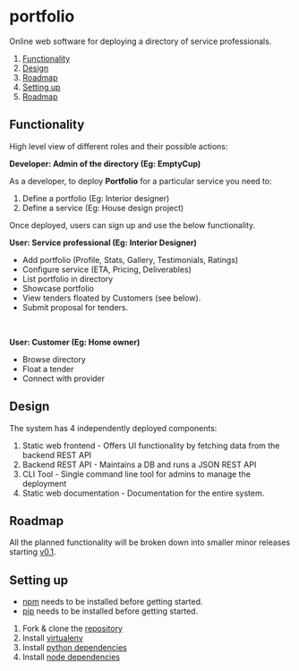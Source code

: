 # portfolio

Online web software for deploying a directory of service professionals.

1. [Functionality](#functionality)
2. [Design](#design)
4. [Roadmap](#roadmap)
3. [Setting up](#setting-up)
4. [Roadmap](#roadmap)


## Functionality

High level view of different roles and their possible actions:
<br>

**Developer: Admin of the directory (Eg: EmptyCup)**

As a developer, to deploy **Portfolio** for a particular service you need to:

1. Define a portfolio (Eg: Interior designer)
2. Define a service (Eg: House design project)

Once deployed, users can sign up and use the below functionality.
<br>

**User: Service professional (Eg: Interior Designer)**

- Add portfolio (Profile, Stats, Gallery, Testimonials, Ratings)
- Configure service (ETA, Pricing, Deliverables)
- List portfolio in directory
- Showcase portfolio
- View tenders floated by Customers (see below).
- Submit proposal for tenders.

<br>

**User: Customer (Eg: Home owner)**

- Browse directory
- Float a tender
- Connect with provider


## Design

The system has 4 independently deployed components:

1. Static web frontend - Offers UI functionality by fetching data from the backend REST API
2. Backend REST API - Maintains a DB and runs a JSON REST API
3. CLI Tool - Single command line tool for admins to manage the deployment
4. Static web documentation - Documentation for the entire system.

## Roadmap

All the planned functionality will be broken down into smaller minor releases starting [v0.1](https://github.com/EmptyCupHQ/portfolio/milestone/1).


## Setting up

- [npm](https://docs.npmjs.com/downloading-and-installing-node-js-and-npm) needs to be installed before getting started.
- [pip]() needs to be installed before getting started.

1. Fork & clone the [repository](https://github.com/EmptyCupHQ/portfolio)
2. Install [virtualenv](https://emptycuphq.github.io/notes/python/virtualenv.md)
3. Install [python dependencies](https://emptycuphq.github.io/notes/python/pip.md)
4. Install [node dependencies](https://emptycuphq.github.io/notes/basics/npm.md)

